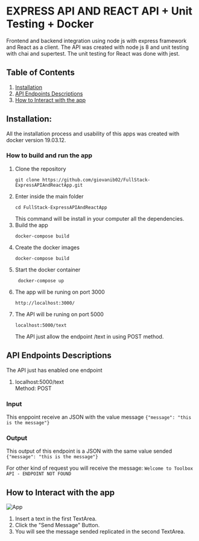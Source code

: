 # EXPRESS API AND REACT API + Unit Testing + Docker
Frontend and backend integration using node js with express framework and React as a client. 
The API was created with node js 8 and unit testing with chai and supertest. 
The unit testing for React was done with jest. 

## Table of Contents
1. [Installation](#installation)
3. [API Endpoints Descriptions](#api-endpoints-descriptions)
4. [How to Interact with the app](#how-to-interact-with-the-app)

## Installation:
All the installation process and usability of this apps was created with docker version 19.03.12.
### How to build and run the app
1. Clone the repository
     ```
    git clone https://github.com/giovanib02/FullStack-ExpressAPIAndReactApp.git
    ```
2. Enter inside the main folder 
    ```
    cd FullStack-ExpressAPIAndReactApp
    ```
    This command will be install in your computer all the dependencies. 
3. Build the app
    ```
    docker-compose build
    ```
3. Create the docker images
    ```
    docker-compose build
    ```
4. Start the docker container
    ```
     docker-compose up
    ```
5. The app will be runing on port 3000
    ```
    http://localhost:3000/
    ```
6. The API will be runing on port 5000
    ```
    localhost:5000/text
    ```
    The API just allow the endpoint /text in using POST method. 


## API Endpoints Descriptions
The API just has enabled one endpoint
1. localhost:5000/text   
Method: POST

### Input
This enppoint receive an JSON with the value message 
    ```
    {"message": "this is the message"}
    ```

### Output
This output of this endpoint is a JSON with the same value sended
    ```
    {"message": "this is the message"}
    ```
    
For other kind of request you will receive the message:
   ```Welcome to Toolbox API - ENDPOINT NOT FOUND ```
   
   
## How to Interact with the app
![App](home.png)
1. Insert a text in the first TextArea.
2. Click the "Send Message" Button.
3. You will see the message sended replicated in the second TextArea. 
